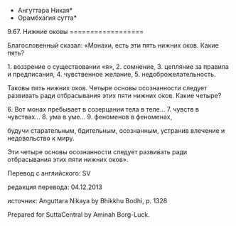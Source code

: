 * Ангуттара Никая*
* Орамбхагия сутта*

9\.67\. Нижние оковы
\=\=\=\=\=\=\=\=\=\=\=\=\=\=\=\=\=\=

Благословенный сказал: «Монахи, есть эти пять нижних оков\. Какие пять?

1\. воззрение о существовании «я»,
2\. сомнение,
3\. цепляние за правила и предписания,
4\. чувственное желание,
5\. недоброжелательность\.

Таковы пять нижних оков\. Четыре основы осознанности следует развивать ради отбрасывания этих пяти нижних оков\. Какие четыре?

6\. Вот монах пребывает в созерцании тела в теле…
7\. чувств в чувствах…
8\. ума в уме…
9\. феноменов в феноменах,

будучи старательным, бдительным, осознанным, устранив влечение и недовольство к миру\.

Эти четыре основы осознанности следует развивать ради отбрасывания этих пяти нижних оков»\.

Перевод с английского: SV

редакция перевода: 04\.12\.2013

источник: Anguttara Nikaya by Bhikkhu Bodhi, p\. 1328

Prepared for SuttaCentral by Aminah Borg\-Luck\.